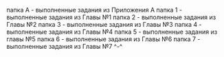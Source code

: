 папка A - выполненные задания из Приложения А
папка 1 - выполненные задания из Главы №1
папка 2 - выполненные задания из Главы №2
папка 3 - выполненные задания из Главы №3
папка 4 - выполненные задания из Главы №4
папка 5 - выполненные задания из главы №5
папка 6 - выполненные задания из Главы №6
папка 7 - выполненные задания из Главы №7
^-^
